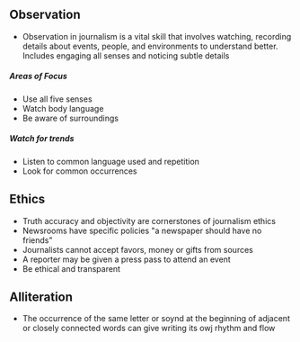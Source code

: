 ## Observation
- Observation in journalism is a vital skill that involves watching, recording details about events, people, and environments to understand better. Includes engaging all senses and noticing subtle details
##### Areas of Focus
- Use all five senses
- Watch body language
- Be aware of surroundings
##### Watch for trends
- Listen to common language used and repetition
- Look for common occurrences

## Ethics
- Truth accuracy and objectivity are cornerstones of journalism ethics
- Newsrooms have specific policies
"a newspaper should have no friends"
- Journalists cannot accept favors, money or gifts from sources
- A reporter may be given a press pass to attend an event
- Be ethical and transparent

## Alliteration
- The occurrence of the same letter or soynd at the beginning of adjacent or closely connected words can give writing its owj rhythm and flow